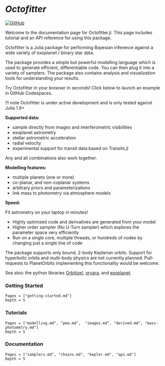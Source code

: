 # *Octofitter*

[![GitHub](https://img.shields.io/badge/Code-GitHub-black.svg)](https://github.com/sefffal/Octofitter.jl)

Welcome to the documentation page for Octofitter.jl. 
This page includes tutorial and an API reference for using this package.

Octofitter is a Julia package for performing Bayesian inference
against a wide variety of exoplanet / binary star data.

The package provides a simple but powerful modelling language which is used to generate
efficient, differentiable code. You can then plug it into a variety of samplers.
The package also contains analysis and visualization tools for understanding your results.

Try Octofitter in your browser in seconds! Click below to launch an example in GitHub Codespaces. 

!!! note
    Octofitter is under active development and is only tested against Julia 1.9+

**Supported data:**
* sample directly from images and interferometric visibilities
* exoplanet astrometry 
* stellar astrometric acceleration
* radial velocity
* experimental support for transit data based on Transits.jl

Any and all combinations also work together.

**Modelling features:**
* multiple planets (one or more)
* co-planar, and non-coplanar systems
* arbitrary priors and parameterizations
* link mass to photometry via atmosphere models

**Speed:**

Fit astrometry on your laptop in minutes!

* Highly optimized code and derivatives are generated from your model
* Higher order sampler (No U-Turn sampler) which explores the parameter space very efficiently 
* Run on a single core, multiple threads, or hundreds of nodes by changing just a single line of code

The package supports only bound, 2-body Keplerian orbits. Support for hyperbolic orbits and multi-body physics are not currently planned. Pull-requests to PlanetOrbits implementing this functionality would be welcome.

See also: the python libraries [Orbitize!](https://orbitize.readthedocs.io/en/latest/), [orvara](https://github.com/t-brandt/orvara), and [exoplanet](https://docs.exoplanet.codes/en/latest/).


### Getting Started
```@contents
Pages = ["getting-started.md"]
Depth = 5
```

### Tutorials
```@contents
Pages = ["modelling.md", "pma.md",  "images.md", "derived.md", "mass-photometry.md"]
Depth = 5
```

### Documentation
```@contents
Pages = ["samplers.md", "chains.md", "kepler.md", "api.md"]
Depth = 5
```

